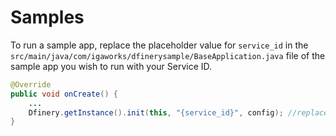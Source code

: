 # Samples

To run a sample app, replace the placeholder value for `service_id` in the `src/main/java/com/igaworks/dfinerysample/BaseApplication.java` file of the sample app you wish to run with your Service ID.

```java
@Override
public void onCreate() {
    ...
    Dfinery.getInstance().init(this, "{service_id}", config); //replace this value with your service ID. 
}
```